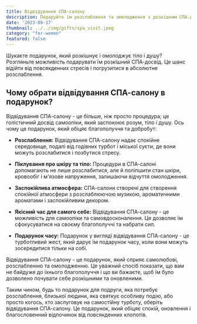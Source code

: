 ```yaml
---
title: Відвідування СПА-салону
description: Подаруйте їм розслаблення та омолодження з розкішним СПА-досвідом.
date: '2023-09-17'
thumbnail: ../../img/gifts/spa_visit.jpeg
category: "for-women"
featured: false
---
```

Шукаєте подарунок, який розкішнує і омолоджує тіло і душу? Розгляньте можливість подарувати їм розкішний СПА-досвід. Це шанс відійти від повсякденних стресів і погрузитися в абсолютне розслаблення.

## Чому обрати відвідування СПА-салону в подарунок?

Відвідування СПА-салону - це більше, ніж просто процедура; це голістичний досвід самоопіки, який заспокоює розум, тіло і душу. Ось чому це подарунок, який обіцяє благополуччя та добробут:

- **Розслаблення:** Відвідування СПА-салону надає спокійне середовище, подалі від годівних турбот і міської суєти, де вони можуть розслабитися і позбутися стресу.

- **Піклування про шкіру та тіло:** Процедури в СПА-салоні допомагають не лише розслабитися, але й поліпшити стан шкіри, кровообіг і м'язове напруження, залишаючи відчуття омолодження.

- **Заспокійлива атмосфера:** СПА-салони створені для створення спокійної атмосфери з розслаблюючою музикою, ароматичними ароматами і заспокійливим декором.

- **Якісний час для самого себе:** Відвідування СПА-салону - це можливість для самоопіки та самовдосконалення. Це дозволяє їм сфокусуватися на своєму благополуччі та набрати сил.

- **Подарунок часу:** Подарунок у вигляді відвідування СПА-салону - це турботливий жест, який дарує їм подарунок часу, коли вони можуть зосередитися тільки на собі.

Відвідування СПА-салону - це подарунок, який сприяє самолюбові, розслабленню та омолодженню. Це уважний спосіб показати, що вам не байдуже до їхнього благополуччя і що ви бажаєте, щоб їм було дозволено почувати себе розкішними та оновленими.

Таким чином, будь то подарунок для подруги, яка потребує розслаблення, близької людини, яка святкує особливу подію, або просто когось, хто заслуговує на самостійну турботу, оберіть відвідування СПА-салону. Це подарунок, який обіцяє спокій, оновлення і благословенний відпочинок від повсякденних клопотів.
